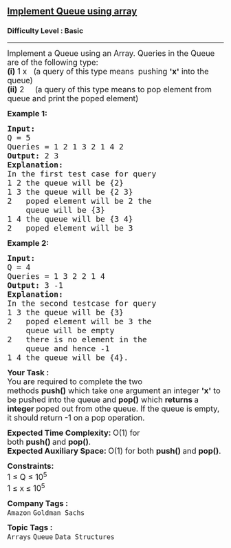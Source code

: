 <h2><a href="https://practice.geeksforgeeks.org/problems/implement-queue-using-array/1?page=1&difficulty[]=-2&difficulty[]=-1&category[]=Queue&sortBy=submissions">Implement Queue using array</a></h2><h3>Difficulty Level : Basic</h3><hr><div class="problems_problem_content__Xm_eO"><p><span style="font-size:18px">Implement a Queue using an Array. Queries in the Queue are of the following type:<br>
<strong>(i)</strong>&nbsp;1 x&nbsp; &nbsp;(a query of this type means&nbsp;&nbsp;pushing&nbsp;<strong>'x'</strong>&nbsp;into the queue)<br>
<strong>(ii)</strong>&nbsp;2 &nbsp; &nbsp; (a query of this type means to pop&nbsp;element from queue and print the poped element)</span></p>

<p><span style="font-size:18px"><strong>Example 1:</strong></span></p>

<pre><span style="font-size:18px"><strong>Input:
</strong>Q = 5
Queries = 1 2 1 3 2 1 4 2
<strong>Output: </strong>2&nbsp;3<strong>
Explanation:
</strong>In the first test case for query&nbsp;
1 2 the queue will be {2}
1 3 the queue will be {2 3}
2 &nbsp; poped element will be 2 the 
    queue will be {3}
1 4 the queue will be {3 4}
2 &nbsp; poped element will be 3&nbsp;</span>
</pre>

<p><span style="font-size:18px"><strong>Example 2:</strong></span></p>

<pre><span style="font-size:18px"><strong>Input:
</strong>Q = 4
Queries = 1 3 2 2 1 4 &nbsp; 
<strong>Output: </strong>3 -1<strong>
Explanation:
</strong>In the second testcase for query&nbsp;
1 3 the queue will be {3}
2&nbsp; &nbsp;poped element will be 3 the
&nbsp;   queue will be empty
2&nbsp; &nbsp;there is no element in the
&nbsp;   queue and hence -1
1 4 the queue will be {4}.&nbsp;</span></pre>

<p><span style="font-size:18px"><strong>Your Task :</strong><br>
You are required to complete the two methods&nbsp;<strong>push()</strong>&nbsp;which take one argument an integer&nbsp;<strong>'x'</strong>&nbsp;to be pushed into the queue&nbsp;and&nbsp;<strong>pop()</strong>&nbsp;which <strong>returns </strong>a <strong>integer&nbsp;</strong>poped out from othe queue. If the queue is empty, it should return -1 on a pop operation.&nbsp;</span></p>

<p><span style="font-size:18px"><strong>Expected Time Complexity:&nbsp;</strong>O(1) for both&nbsp;<strong>push()&nbsp;</strong>and&nbsp;<strong>pop()</strong>.<br>
<strong>Expected Auxiliary Space:&nbsp;</strong>O(1) for both&nbsp;<strong>push()&nbsp;</strong>and&nbsp;<strong>pop()</strong>.</span></p>

<p><span style="font-size:18px"><strong>Constraints:</strong><br>
1 ≤ Q ≤ 10<sup>5</sup><br>
1 ≤ x<strong> </strong>≤ 10<sup>5</sup></span></p>
</div><p><span style=font-size:18px><strong>Company Tags : </strong><br><code>Amazon</code>&nbsp;<code>Goldman Sachs</code>&nbsp;<br><p><span style=font-size:18px><strong>Topic Tags : </strong><br><code>Arrays</code>&nbsp;<code>Queue</code>&nbsp;<code>Data Structures</code>&nbsp;